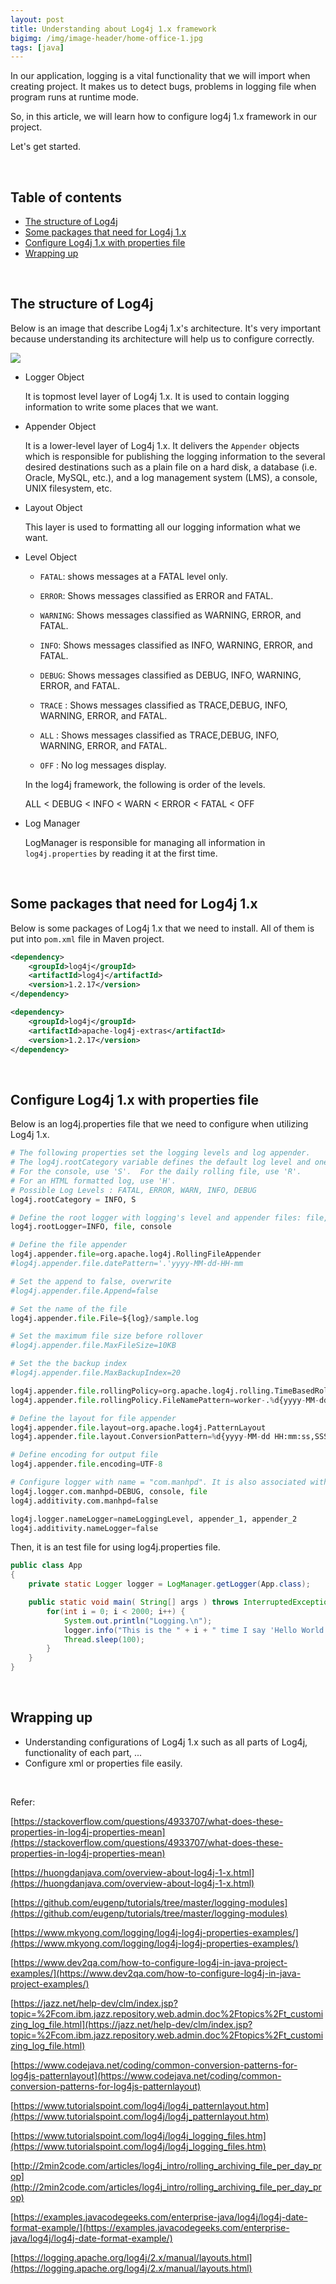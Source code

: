 ```yaml
---
layout: post
title: Understanding about Log4j 1.x framework
bigimg: /img/image-header/home-office-1.jpg
tags: [java]
---
```


In our application, logging is a vital functionality that we will import when creating project. It makes us to detect bugs, problems in logging file when program runs at runtime mode.

So, in this article, we will learn how to configure log4j 1.x framework in our project.

Let's get started.

<br>

## Table of contents
- [The structure of Log4j](#the-structure-of-log4j)
- [Some packages that need for Log4j 1.x](#some-packages-that-need-for-log4j-1.x)
- [Configure Log4j 1.x with properties file](#configure-log4j-1.x-with-properties-file)
- [Wrapping up](#wrapping-up)

<br>

## The structure of Log4j

Below is an image that describe Log4j 1.x's architecture. It's very important because understanding its architecture will help us to configure correctly.

![](../img/Log4j/1.x/Log4j-1-architecture.jpg)

- Logger Object

    It is topmost level layer of Log4j 1.x. It is used to contain logging information to write some places that we want.

- Appender Object

    It is a lower-level layer of Log4j 1.x. It delivers the ```Appender``` objects which is responsible for publishing the logging information to the several desired destinations such as a plain file on a hard disk, a database (i.e. Oracle, MySQL, etc.), and a log management system (LMS), a console, UNIX filesystem, etc.

- Layout Object

    This layer is used to formatting all our logging information what we want.

- Level Object

    - ```FATAL```: shows messages at a FATAL level only.

    - ```ERROR```: Shows messages classified as ERROR and FATAL.

    - ```WARNING```: Shows messages classified as WARNING, ERROR, and FATAL.
    
    - ```INFO```: Shows messages classified as INFO, WARNING, ERROR, and FATAL.

    - ```DEBUG```: Shows messages classified as DEBUG, INFO, WARNING, ERROR, and FATAL.

    - ```TRACE``` : Shows messages classified as TRACE,DEBUG, INFO, WARNING, ERROR, and FATAL.

    - ```ALL``` : Shows messages classified as TRACE,DEBUG, INFO, WARNING, ERROR, and FATAL.

    - ```OFF``` : No log messages display.

    In the log4j framework, the following is order of the levels.
    
    ALL < DEBUG < INFO < WARN < ERROR < FATAL < OFF

- Log Manager

    LogManager is responsible for managing all information in ```log4j.properties``` by reading it at the first time.

<br>

## Some packages that need for Log4j 1.x
Below is some packages of Log4j 1.x that we need to install. All of them is put into ```pom.xml``` file in Maven project.

```xml
<dependency>
    <groupId>log4j</groupId>
    <artifactId>log4j</artifactId>
    <version>1.2.17</version>
</dependency>

<dependency>
    <groupId>log4j</groupId>
    <artifactId>apache-log4j-extras</artifactId>
    <version>1.2.17</version>
</dependency>
```

<br>

## Configure Log4j 1.x with properties file
Below is an log4j.properties file that we need to configure when utilizing Log4j 1.x.

```python
# The following properties set the logging levels and log appender.
# The log4j.rootCategory variable defines the default log level and one or more appenders.
# For the console, use 'S'.  For the daily rolling file, use 'R'.
# For an HTML formatted log, use 'H'.
# Possible Log Levels : FATAL, ERROR, WARN, INFO, DEBUG
log4j.rootCategory = INFO, S

# Define the root logger with logging's level and appender files: file, console
log4j.rootLogger=INFO, file, console

# Define the file appender
log4j.appender.file=org.apache.log4j.RollingFileAppender
#log4j.appender.file.datePattern='.'yyyy-MM-dd-HH-mm

# Set the append to false, overwrite
#log4j.appender.file.Append=false

# Set the name of the file
log4j.appender.file.File=${log}/sample.log

# Set the maximum file size before rollover
#log4j.appender.file.MaxFileSize=10KB

# Set the the backup index
#log4j.appender.file.MaxBackupIndex=20

log4j.appender.file.rollingPolicy=org.apache.log4j.rolling.TimeBasedRollingPolicy
log4j.appender.file.rollingPolicy.FileNamePattern=worker-.%d{yyyy-MM-dd'T'HH:mm:ss.SSS}.gz

# Define the layout for file appender
log4j.appender.file.layout=org.apache.log4j.PatternLayout
log4j.appender.file.layout.ConversionPattern=%d{yyyy-MM-dd HH:mm:ss,SSS} %-5p - %m%n

# Define encoding for output file
log4j.appender.file.encoding=UTF-8

# Configure logger with name = "com.manhpd". It is also associated with appenders: file, console
log4j.logger.com.manhpd=DEBUG, console, file
log4j.additivity.com.manhpd=false

log4j.logger.nameLogger=nameLoggingLevel, appender_1, appender_2
log4j.additivity.nameLogger=false
```

Then, it is an test file for using log4j.properties file.

```java
public class App 
{
    private static Logger logger = LogManager.getLogger(App.class);

    public static void main( String[] args ) throws InterruptedException {
        for(int i = 0; i < 2000; i++) {
            System.out.println("Logging.\n");
            logger.info("This is the " + i + " time I say 'Hello World'.");
            Thread.sleep(100);
        }
    }
}
```

<br>


## Wrapping up
- Understanding configurations of Log4j 1.x such as all parts of Log4j, functionality of each part, ...
- Configure xml or properties file easily.

<br>

Refer:

[https://stackoverflow.com/questions/4933707/what-does-these-properties-in-log4j-properties-mean](https://stackoverflow.com/questions/4933707/what-does-these-properties-in-log4j-properties-mean)

[https://huongdanjava.com/overview-about-log4j-1-x.html](https://huongdanjava.com/overview-about-log4j-1-x.html)

[https://github.com/eugenp/tutorials/tree/master/logging-modules](https://github.com/eugenp/tutorials/tree/master/logging-modules)

[https://www.mkyong.com/logging/log4j-log4j-properties-examples/](https://www.mkyong.com/logging/log4j-log4j-properties-examples/)

[https://www.dev2qa.com/how-to-configure-log4j-in-java-project-examples/](https://www.dev2qa.com/how-to-configure-log4j-in-java-project-examples/)

[https://jazz.net/help-dev/clm/index.jsp?topic=%2Fcom.ibm.jazz.repository.web.admin.doc%2Ftopics%2Ft_customizing_log_file.html](https://jazz.net/help-dev/clm/index.jsp?topic=%2Fcom.ibm.jazz.repository.web.admin.doc%2Ftopics%2Ft_customizing_log_file.html)

[https://www.codejava.net/coding/common-conversion-patterns-for-log4js-patternlayout](https://www.codejava.net/coding/common-conversion-patterns-for-log4js-patternlayout)

[https://www.tutorialspoint.com/log4j/log4j_patternlayout.htm](https://www.tutorialspoint.com/log4j/log4j_patternlayout.htm)

[https://www.tutorialspoint.com/log4j/log4j_logging_files.htm](https://www.tutorialspoint.com/log4j/log4j_logging_files.htm)

[http://2min2code.com/articles/log4j_intro/rolling_archiving_file_per_day_prop](http://2min2code.com/articles/log4j_intro/rolling_archiving_file_per_day_prop)

[https://examples.javacodegeeks.com/enterprise-java/log4j/log4j-date-format-example/](https://examples.javacodegeeks.com/enterprise-java/log4j/log4j-date-format-example/)

[https://logging.apache.org/log4j/2.x/manual/layouts.html](https://logging.apache.org/log4j/2.x/manual/layouts.html)